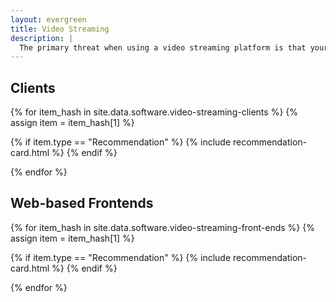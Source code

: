 ```yaml
---
layout: evergreen
title: Video Streaming
description: |
  The primary threat when using a video streaming platform is that your streaming habits and subscription lists could be used to profile you. You should combine these tools with a [VPN](/providers/vpn/) or [Tor](https://www.torproject.org/) to make it harder to profile your usage.
---
```


## Clients

{% for item_hash in site.data.software.video-streaming-clients %}
{% assign item = item_hash[1] %}

{% if item.type == "Recommendation" %}
{% include recommendation-card.html %}
{% endif %}

{% endfor %}

## Web-based Frontends

{% for item_hash in site.data.software.video-streaming-front-ends %}
{% assign item = item_hash[1] %}

{% if item.type == "Recommendation" %}
{% include recommendation-card.html %}
{% endif %}

{% endfor %}
